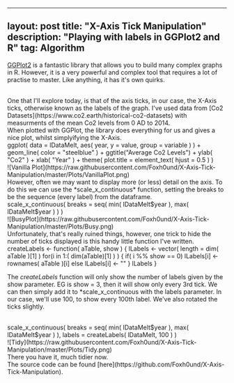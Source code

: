   ---
layout: post
title: "X-Axis Tick Manipulation"
description: "Playing with labels in GGPlot2 and R"
tag: Algorithm
---
[GGPlot2](https://ggplot2.tidyverse.org/) is a fantastic library that allows you to build many complex graphs in R.
However, it is a very powerful and complex tool that requires a lot of practise to master. Like anything, it has it's own quirks.

<br>
One that I'll explore today, is that of the axis ticks, in our case, the X-Axis ticks, otherwise known as the labels of the graph.
I've used data from [Co2 Datasets](https://www.co2.earth/historical-co2-datasets) with measurments of the mean Co2 levels from 0 AD to 2014.

<br>
When plotted with GGPlot, the library does everything for us and gives a nice plot, whilst simplyifying the X-Axis.

<br>  
    ggplot( data = lDataMelt, aes( year, y = value, group = variable ) ) +
    geom_line( color = "steelblue" ) +
    ggtitle("Average Co2 Levels") +
    ylab( "Co2" ) +
    xlab( "Year" ) +
    theme( plot.title = element_text( hjust = 0.5 ) )
  
<br>
![Vanilla Plot](https://raw.githubusercontent.com/Foxh0und/X-Axis-Tick-Manipulation/master/Plots/VanillaPlot.png)

<br>
However, often we may want to display more (or less) detail on the axis. To do this we can use the *scale_x_continuous* function, setting the breaks to be the sequence (every label) from the dataframe.

<br>
  scale_x_continuous( breaks = seq( min( lDataMelt$year ), max( lDataMelt$year ) ) )
  
<br>
![BusyPlot](https://raw.githubusercontent.com/Foxh0und/X-Axis-Tick-Manipulation/master/Plots/Busy.png)

<br>
Unfortunately, that's really ruined things, however, one trick to hide the number of ticks displayed is this handy little function I've written.

<br>
  createLabels <- function( aTable, show )
  {
    lLabels <- vector( length = dim( aTable )[1] )
    for(i in 1:( dim(aTable)[1] ) )
    {
      if( i %% show == 0)
        lLabels[i] <- rownames( aTable )[i]
      else
        lLabels[i] <- ""
    }
    lLabels
  }
 
 <br>
 
The *createLabels* function will only show the number of labels given by the show parameter. EG is show = 3, then it will show only every 3rd tick.
We can then simply add it to *scale_x_continuous with the labels parameter. In our case, we'll use 100, to show every 100th label. We've also rotated the ticks slightly.

<br>
  scale_x_continuous( breaks = seq( min( lDataMelt$year ), max( lDataMelt$year ) ), labels = createLabels( lDataMelt, 100 ) )

<br>
![Tidy](https://raw.githubusercontent.com/Foxh0und/X-Axis-Tick-Manipulation/master/Plots/Tidy.png)

<br>
There you have it, much tidier now.

<br>
The source code can be found [here](https://github.com/Foxh0und/X-Axis-Tick-Manipulation).








